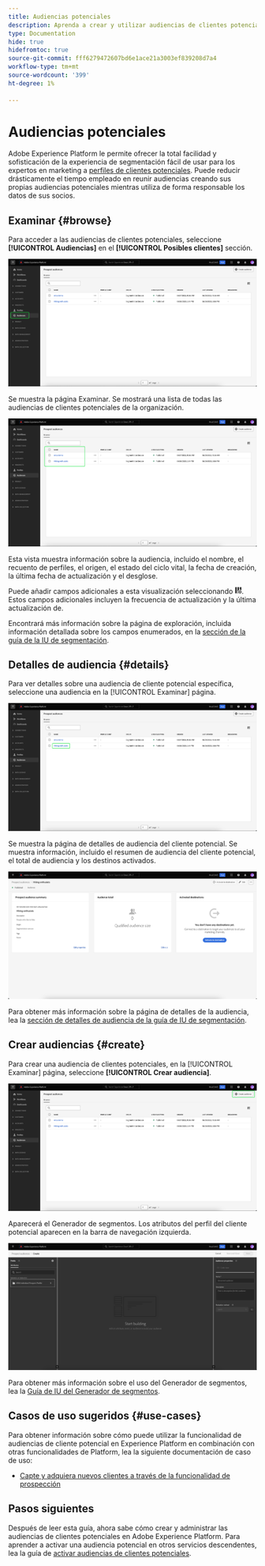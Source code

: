 ```yaml
---
title: Audiencias potenciales
description: Aprenda a crear y utilizar audiencias de clientes potenciales para dirigirse a clientes desconocidos mediante información de terceros.
type: Documentation
hide: true
hidefromtoc: true
source-git-commit: fff6279472607bd6e1ace21a3003ef839208d7a4
workflow-type: tm+mt
source-wordcount: '399'
ht-degree: 1%

---
```



# Audiencias potenciales

Adobe Experience Platform le permite ofrecer la total facilidad y sofisticación de la experiencia de segmentación fácil de usar para los expertos en marketing a [perfiles de clientes potenciales](../../profile/ui/prospect-profile.md). Puede reducir drásticamente el tiempo empleado en reunir audiencias creando sus propias audiencias potenciales mientras utiliza de forma responsable los datos de sus socios.

## Examinar {#browse}

Para acceder a las audiencias de clientes potenciales, seleccione **[!UICONTROL Audiencias]** en el **[!UICONTROL Posibles clientes]** sección.

![El [!UICONTROL Audiencias] botón resaltado dentro de la etiqueta [!UICONTROL Posibles clientes] sección.](../images/ui/prospect-audience/prospect-audiences.png)

Se muestra la página Examinar. Se mostrará una lista de todas las audiencias de clientes potenciales de la organización.

![Se resaltan las audiencias de clientes potenciales que pertenecen a la organización.](../images/ui/prospect-audience/browse-audiences.png)

Esta vista muestra información sobre la audiencia, incluido el nombre, el recuento de perfiles, el origen, el estado del ciclo vital, la fecha de creación, la última fecha de actualización y el desglose.

Puede añadir campos adicionales a esta visualización seleccionando ![el icono de atributo de filtro](../images/ui/prospect-audience/filter-attribute.png). Estos campos adicionales incluyen la frecuencia de actualización y la última actualización de.

Encontrará más información sobre la página de exploración, incluida información detallada sobre los campos enumerados, en la [sección de la guía de la IU de segmentación](./overview.md#browse).

## Detalles de audiencia {#details}

Para ver detalles sobre una audiencia de cliente potencial específica, seleccione una audiencia en la [!UICONTROL Examinar] página.

![Se resalta una audiencia de cliente potencial específica.](../images/ui/prospect-audience/select-specific-audience.png)

Se muestra la página de detalles de audiencia del cliente potencial. Se muestra información, incluido el resumen de audiencia del cliente potencial, el total de audiencia y los destinos activados.

![Se muestra la página de detalles de audiencia del cliente potencial.](../images/ui/prospect-audience/audience-details.png)

Para obtener más información sobre la página de detalles de la audiencia, lea la [sección de detalles de audiencia de la guía de IU de segmentación](./overview.md).

## Crear audiencias {#create}

Para crear una audiencia de clientes potenciales, en la [!UICONTROL Examinar] página, seleccione **[!UICONTROL Crear audiencia]**.

![El [!UICONTROL Crear audiencia] se resalta en la página de exploración de la audiencia cliente potencial.](../images/ui/prospect-audience/select-create-audience.png)

Aparecerá el Generador de segmentos. Los atributos del perfil del cliente potencial aparecen en la barra de navegación izquierda.

![Se muestra el Generador de segmentos. Tenga en cuenta que los únicos atributos disponibles son para la clase Perfil de cliente potencial.](../images/ui/prospect-audience/segment-builder.png)

Para obtener más información sobre el uso del Generador de segmentos, lea la [Guía de IU del Generador de segmentos](./segment-builder.md).

## Casos de uso sugeridos {#use-cases}

Para obtener información sobre cómo puede utilizar la funcionalidad de audiencias de cliente potencial en Experience Platform en combinación con otras funcionalidades de Platform, lea la siguiente documentación de caso de uso:

- [Capte y adquiera nuevos clientes a través de la funcionalidad de prospección](../../rtcdp/partner-data/prospecting.md)

## Pasos siguientes

Después de leer esta guía, ahora sabe cómo crear y administrar las audiencias de clientes potenciales en Adobe Experience Platform. Para aprender a activar una audiencia potencial en otros servicios descendentes, lea la guía de [activar audiencias de clientes potenciales](../../destinations/ui/activate-prospect-audiences.md).
